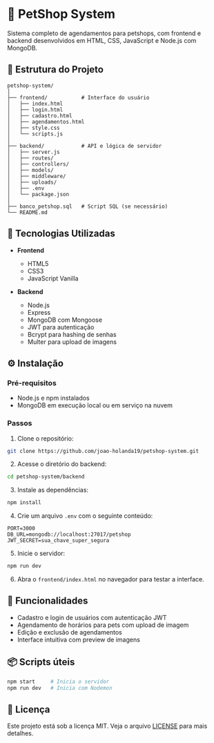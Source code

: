 # 🐾 PetShop System

Sistema completo de agendamentos para petshops, com frontend e backend desenvolvidos em HTML, CSS, JavaScript e Node.js com MongoDB.

## 📁 Estrutura do Projeto

```
petshop-system/
│
├── frontend/           # Interface do usuário
│   ├── index.html
│   ├── login.html
│   ├── cadastro.html
│   ├── agendamentos.html
│   ├── style.css
│   └── scripts.js
│
├── backend/            # API e lógica de servidor
│   ├── server.js
│   ├── routes/
│   ├── controllers/
│   ├── models/
│   ├── middleware/
│   ├── uploads/
│   ├── .env
│   └── package.json
│
├── banco_petshop.sql   # Script SQL (se necessário)
└── README.md
```

## 🚀 Tecnologias Utilizadas

- **Frontend**
  - HTML5
  - CSS3
  - JavaScript Vanilla

- **Backend**
  - Node.js
  - Express
  - MongoDB com Mongoose
  - JWT para autenticação
  - Bcrypt para hashing de senhas
  - Multer para upload de imagens

## ⚙️ Instalação

### Pré-requisitos

- Node.js e npm instalados
- MongoDB em execução local ou em serviço na nuvem

### Passos

1. Clone o repositório:

```bash
git clone https://github.com/joao-holanda19/petshop-system.git
```

2. Acesse o diretório do backend:

```bash
cd petshop-system/backend
```

3. Instale as dependências:

```bash
npm install
```

4. Crie um arquivo `.env` com o seguinte conteúdo:

```
PORT=3000
DB_URL=mongodb://localhost:27017/petshop
JWT_SECRET=sua_chave_super_segura
```

5. Inicie o servidor:

```bash
npm run dev
```

6. Abra o `frontend/index.html` no navegador para testar a interface.

## 🔐 Funcionalidades

- Cadastro e login de usuários com autenticação JWT
- Agendamento de horários para pets com upload de imagem
- Edição e exclusão de agendamentos
- Interface intuitiva com preview de imagens

## 📦 Scripts úteis

```bash
npm start     # Inicia o servidor
npm run dev   # Inicia com Nodemon
```

## 📝 Licença

Este projeto está sob a licença MIT. Veja o arquivo [LICENSE](LICENSE) para mais detalhes.
